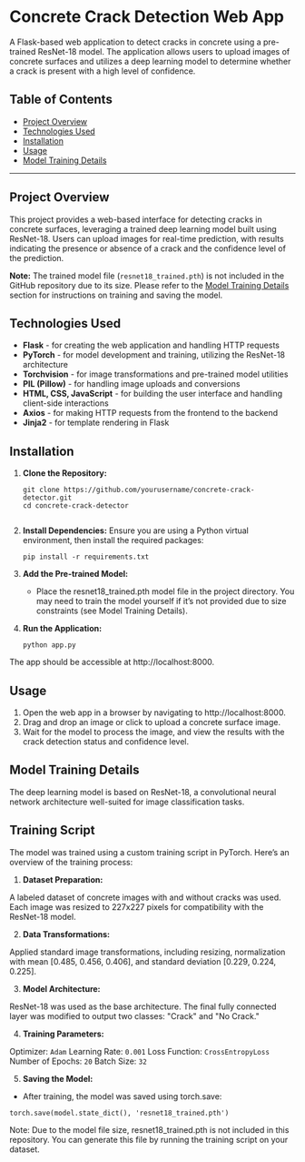 # Concrete Crack Detection Web App

A Flask-based web application to detect cracks in concrete using a pre-trained ResNet-18 model. The application allows users to upload images of concrete surfaces and utilizes a deep learning model to determine whether a crack is present with a high level of confidence.

## Table of Contents
- [Project Overview](#project-overview)
- [Technologies Used](#technologies-used)
- [Installation](#installation)
- [Usage](#usage)
- [Model Training Details](#model-training-details)

---

## Project Overview

This project provides a web-based interface for detecting cracks in concrete surfaces, leveraging a trained deep learning model built using ResNet-18. Users can upload images for real-time prediction, with results indicating the presence or absence of a crack and the confidence level of the prediction.

**Note:** The trained model file (`resnet18_trained.pth`) is not included in the GitHub repository due to its size. Please refer to the [Model Training Details](#model-training-details) section for instructions on training and saving the model.

## Technologies Used

- **Flask** - for creating the web application and handling HTTP requests
- **PyTorch** - for model development and training, utilizing the ResNet-18 architecture
- **Torchvision** - for image transformations and pre-trained model utilities
- **PIL (Pillow)** - for handling image uploads and conversions
- **HTML, CSS, JavaScript** - for building the user interface and handling client-side interactions
- **Axios** - for making HTTP requests from the frontend to the backend
- **Jinja2** - for template rendering in Flask

## Installation

1. **Clone the Repository:**
   ```
   git clone https://github.com/yourusername/concrete-crack-detector.git
   cd concrete-crack-detector


2. **Install Dependencies:** Ensure you are using a Python virtual environment, then install the required packages:
   ```
   pip install -r requirements.txt
   ```
   
3. **Add the Pre-trained Model:**
   - Place the resnet18_trained.pth model file in the project directory. You may need to train the model yourself if it’s not provided due to size constraints (see Model         Training Details).

4. **Run the Application:**
   ```
   python app.py
   ```
The app should be accessible at http://localhost:8000.


## Usage

1. Open the web app in a browser by navigating to http://localhost:8000.
2. Drag and drop an image or click to upload a concrete surface image.
3. Wait for the model to process the image, and view the results with the crack detection status and confidence level.
   

## Model Training Details
The deep learning model is based on ResNet-18, a convolutional neural network architecture well-suited for image classification tasks.


## Training Script
The model was trained using a custom training script in PyTorch. Here’s an overview of the training process:

1. **Dataset Preparation:**

A labeled dataset of concrete images with and without cracks was used. Each image was resized to 227x227 pixels for compatibility with the ResNet-18 model.

2. **Data Transformations:**

Applied standard image transformations, including resizing, normalization with mean [0.485, 0.456, 0.406], and standard deviation [0.229, 0.224, 0.225].

3. **Model Architecture:**

ResNet-18 was used as the base architecture. The final fully connected layer was modified to output two classes: "Crack" and "No Crack."

4. **Training Parameters:**

Optimizer: `Adam`
Learning Rate: `0.001`
Loss Function: `CrossEntropyLoss`
Number of Epochs: `20`
Batch Size: `32`

5. **Saving the Model:**

- After training, the model was saved using torch.save:
```
torch.save(model.state_dict(), 'resnet18_trained.pth')
```
Note: Due to the model file size, resnet18_trained.pth is not included in this repository. You can generate this file by running the training script on your dataset.


